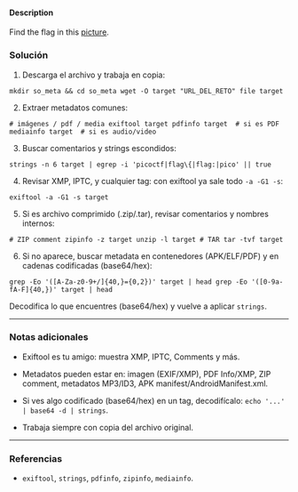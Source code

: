 #### Description

Find the flag in this [picture](https://jupiter.challenges.picoctf.org/static/916b07b4c87062c165ace1d3d31ef655/pico_img.png).
### **Solución** 

1. Descarga el archivo y trabaja en copia:
    

`mkdir so_meta && cd so_meta wget -O target "URL_DEL_RETO" file target`

2. Extraer metadatos comunes:
    

`# imágenes / pdf / media exiftool target pdfinfo target  # si es PDF mediainfo target  # si es audio/video`

3. Buscar comentarios y strings escondidos:
    

`strings -n 6 target | egrep -i 'picoctf|flag\{|flag:|pico' || true`

4. Revisar XMP, IPTC, y cualquier tag: con exiftool ya sale todo `-a -G1 -s`:
    

`exiftool -a -G1 -s target`

5. Si es archivo comprimido (.zip/.tar), revisar comentarios y nombres internos:
    

`# ZIP comment zipinfo -z target unzip -l target # TAR tar -tvf target`

6. Si no aparece, buscar metadata en contenedores (APK/ELF/PDF) y en cadenas codificadas (base64/hex):
    

`grep -Eo '([A-Za-z0-9+/]{40,}={0,2})' target | head grep -Eo '([0-9a-fA-F]{40,})' target | head`

Decodifica lo que encuentres (base64/hex) y vuelve a aplicar `strings`.

---

### **Notas adicionales**

- Exiftool es tu amigo: muestra XMP, IPTC, Comments y más.
    
- Metadatos pueden estar en: imagen (EXIF/XMP), PDF Info/XMP, ZIP comment, metadatos MP3/ID3, APK manifest/AndroidManifest.xml.
    
- Si ves algo codificado (base64/hex) en un tag, decodifícalo: `echo '...' | base64 -d | strings`.
    
- Trabaja siempre con copia del archivo original.
    

---

### **Referencias**

- `exiftool`, `strings`, `pdfinfo`, `zipinfo`, `mediainfo`.